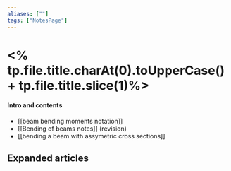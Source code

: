 ```yaml
---
aliases: [""]
tags: ["NotesPage"]
---
```


# <% tp.file.title.charAt(0).toUpperCase() + tp.file.title.slice(1)%>

#### Intro and contents
- [[beam bending moments notation]]
- [[Bending of beams notes]] (revision)
- [[bending a beam with assymetric cross sections]]

## Expanded articles
